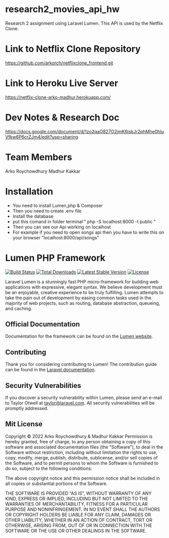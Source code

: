 # research2_movies_api_hw
Research 2 assignment using Laravel Lumen. This API is used by the Netflix Clone.

# Link to Netflix Clone Repository
https://github.com/arkorch/netflixclone_frontend.git

# Link to Heroku Live Server
https://netflix-clone-arko-madhur.herokuapp.com/

# Dev Notes & Research Doc
https://docs.google.com/document/d/1zo2qaO827O2jmK6jskJr2phMhe0hIuVfkw6P6crZJm4/edit?usp=sharing

# Team Members
Arko Roychowdhury
Madhur Kakkar

# Installation 
* You need to install Lumen,php & Composer 
* Then you need to create .env file 
* Install the database
* put this comand in folder terminal " php -S localhost:8000 -t public " 
* Then you can see our Api working on localhost
* For example if you need to open songs api then you have to write this on your browser "localhost:8000/api/songs"

# Lumen PHP Framework

[![Build Status](https://travis-ci.org/laravel/lumen-framework.svg)](https://travis-ci.org/laravel/lumen-framework)
[![Total Downloads](https://img.shields.io/packagist/dt/laravel/framework)](https://packagist.org/packages/laravel/lumen-framework)
[![Latest Stable Version](https://img.shields.io/packagist/v/laravel/framework)](https://packagist.org/packages/laravel/lumen-framework)
[![License](https://img.shields.io/packagist/l/laravel/framework)](https://packagist.org/packages/laravel/lumen-framework)

Laravel Lumen is a stunningly fast PHP micro-framework for building web applications with expressive, elegant syntax. We believe development must be an enjoyable, creative experience to be truly fulfilling. Lumen attempts to take the pain out of development by easing common tasks used in the majority of web projects, such as routing, database abstraction, queueing, and caching.

## Official Documentation

Documentation for the framework can be found on the [Lumen website](https://lumen.laravel.com/docs).

## Contributing

Thank you for considering contributing to Lumen! The contribution guide can be found in the [Laravel documentation](https://laravel.com/docs/contributions).

## Security Vulnerabilities

If you discover a security vulnerability within Lumen, please send an e-mail to Taylor Otwell at taylor@laravel.com. All security vulnerabilities will be promptly addressed.

## Mit License

Copyright © 2022 Arko Roychowdhury & Madhur Kakkar
Permission is hereby granted, free of charge, to any person obtaining a copy of this software and associated documentation files (the “Software”), to deal in the Software without restriction, including without limitation the rights to use, copy, modify, merge, publish, distribute, sublicense, and/or sell copies of the Software, and to permit persons to whom the Software is furnished to do so, subject to the following conditions:

The above copyright notice and this permission notice shall be included in all copies or substantial portions of the Software.

THE SOFTWARE IS PROVIDED “AS IS”, WITHOUT WARRANTY OF ANY KIND, EXPRESS OR IMPLIED, INCLUDING BUT NOT LIMITED TO THE WARRANTIES OF MERCHANTABILITY, FITNESS FOR A PARTICULAR PURPOSE AND NONINFRINGEMENT. IN NO EVENT SHALL THE AUTHORS OR COPYRIGHT HOLDERS BE LIABLE FOR ANY CLAIM, DAMAGES OR OTHER LIABILITY, WHETHER IN AN ACTION OF CONTRACT, TORT OR OTHERWISE, ARISING FROM, OUT OF OR IN CONNECTION WITH THE SOFTWARE OR THE USE OR OTHER DEALINGS IN THE SOFTWARE.
